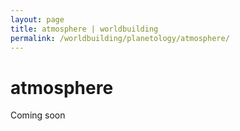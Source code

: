 ```yaml
---
layout: page
title: atmosphere | worldbuilding
permalink: /worldbuilding/planetology/atmosphere/
---
```


# atmosphere

Coming soon

